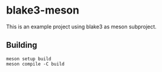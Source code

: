 # blake3-meson

This is an example project using blake3 as meson subproject.

## Building

    meson setup build
    meson compile -C build

